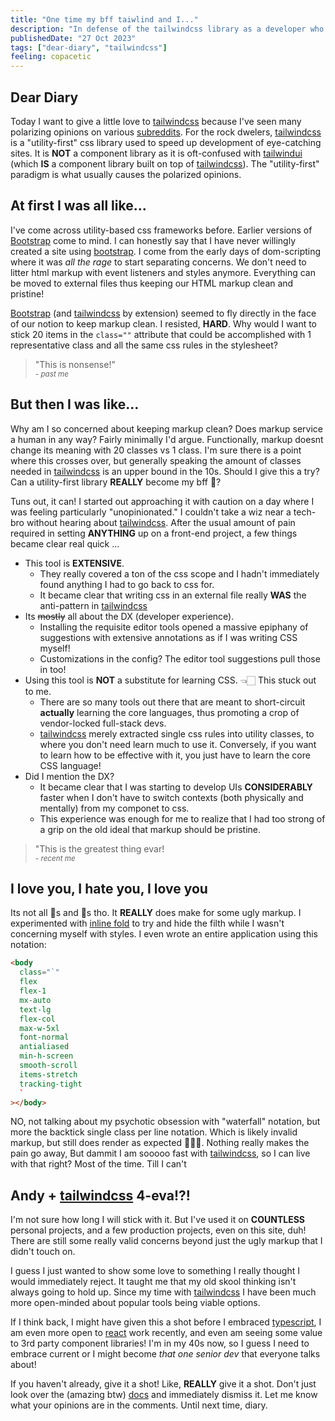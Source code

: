 ```yaml
---
title: "One time my bff taiwlind and I..."
description: "In defense of the tailwindcss library as a developer who has traditionally hated on similar libraries"
publishedDate: "27 Oct 2023"
tags: ["dear-diary", "tailwindcss"]
feeling: copacetic
---
```


## Dear Diary

Today I want to give a little love to [tailwindcss](https://tailwindcss.com) because I've seen many polarizing opinions on various [subreddits](https://www.reddit.com/r/Frontend). For the rock dwelers, [tailwindcss](https://tailwindcss.com) is a "utility-first" css library used to speed up development of eye-catching sites. It is **NOT** a component library as it is oft-confused with [tailwindui](https://tailwindui.com/) (which **IS** a component library built on top of [tailwindcss](https://tailwindcss.com)). The "utility-first" paradigm is what usually causes the polarized opinions.

## At first I was all like...

I've come across utility-based css frameworks before. Earlier versions of [Bootstrap](https://getbootstrap.com/) come to mind. I can honestly say that I have never willingly created a site using [bootstrap](https://getbootstrap.com/). I come from the early days of dom-scripting where it was _all the rage_ to start separating concerns. We don't need to litter html markup with event listeners and styles anymore. Everything can be moved to external files thus keeping our HTML markup clean and pristine!

[Bootstrap](https://getbootstrap.com/) (and [tailwindcss](https://tailwindcss.com) by extension) seemed to fly directly in the face of our notion to keep markup clean. I resisted, **HARD**. Why would I want to stick 20 items in the `class=""` attribute that could be accomplished with 1 representative class and all the same css rules in the stylesheet?

> "This is nonsense!" <br/><small>_- past me_</small>

## But then I was like...

Why am I so concerned about keeping markup clean? Does markup service a human in any way? Fairly minimally I'd argue. Functionally, markup doesnt change its meaning with 20 classes vs 1 class. I'm sure there is a point where this crosses over, but generally speaking the amount of classes needed in [tailwindcss](https://tailwindcss.com) is an upper bound in the 10s. Should I give this a try? Can a utility-first library **REALLY** become my bff 🩷?

Tuns out, it can! I started out approaching it with caution on a day where I was feeling particularly "unopinionated." I couldn't take a wiz near a tech-bro without hearing about [tailwindcss](https://tailwindcss.com). After the usual amount of pain required in setting **ANYTHING** up on a front-end project, a few things became clear real quick ...

- This tool is **EXTENSIVE**.
  - They really covered a ton of the css scope and I hadn't immediately found anything I had to go back to css for.
  - It became clear that writing css in an external file really **WAS** the anti-pattern in [tailwindcss](https://tailwindcss.com)
- Its ~~mostly~~ all about the DX (developer experience).
  - Installing the requisite editor tools opened a massive epiphany of suggestions with extensive annotations as if I was writing CSS myself!
  - Customizations in the config? The editor tool suggestions pull those in too!
- Using this tool is **NOT** a substitute for learning CSS. 👈🏻 This stuck out to me.
  - There are so many tools out there that are meant to short-circuit **actually** learning the core languages, thus promoting a crop of vendor-locked full-stack devs.
  - [tailwindcss](https://tailwindcss.com) merely extracted single css rules into utility classes, to where you don't need learn much to use it. Conversely, if you want to learn how to be effective with it, you just have to learn the core CSS language!
- Did I mention the DX?
  - It became clear that I was starting to develop UIs **CONSIDERABLY** faster when I don't have to switch contexts (both physically and mentally) from my componet to css.
  - This experience was enough for me to realize that I had too strong of a grip on the old ideal that markup should be pristine.

> "This is the greatest thing evar! <br/><small>_- recent me_</small>

## I love you, I hate you, I love you

Its not all 🦄s and 💩s tho. It **REALLY** does make for some ugly markup. I experimented with [inline fold](https://github.com/moalamri/vscode-inline-fold) to try and hide the filth while I wasn't concerning myself with styles. I even wrote an entire application using this notation:

```html
<body
  class="`"
  flex
  flex-1
  mx-auto
  text-lg
  flex-col
  max-w-5xl
  font-normal
  antialiased
  min-h-screen
  smooth-scroll
  items-stretch
  tracking-tight
  `
></body>
```

NO, not talking about my psychotic obsession with "waterfall" notation, but more the backtick single class per line notation. Which is likely invalid markup, but still does render as expected 🤷🏻‍♂️. Nothing really makes the pain go away, But dammit I am sooooo fast with [tailwindcss](https://tailwindcss.com), so I can live with that right? Most of the time. Till I can't

## Andy + [tailwindcss](https://tailwindcss.com) 4-eva!?!

I'm not sure how long I will stick with it. But I've used it on **COUNTLESS** personal projects, and a few production projects, even on this site, duh! There are still some really valid concerns beyond just the ugly markup that I didn't touch on.

I guess I just wanted to show some love to something I really thought I would immediately reject. It taught me that my old skool thinking isn't always going to hold up. Since my time with [tailwindcss](https://tailwindcss.com) I have been much more open-minded about popular tools being viable options.

If I think back, I might have given this a shot before I embraced [typescript](https://www.typescriptlang.org/), I am even more open to [react](https://react.dev/) work recently, and even am seeing some value to 3rd party component libraries! I'm in my 40s now, so I guess I need to embrace current or I might become _that one senior dev_ that everyone talks about!

If you haven't already, give it a shot! Like, **REALLY** give it a shot. Don't just look over the (amazing btw) [docs](https://tailwindcss.com/docs/installation) and immediately dismiss it. Let me know what your opinions are in the comments. Until next time, diary.

<br/>
